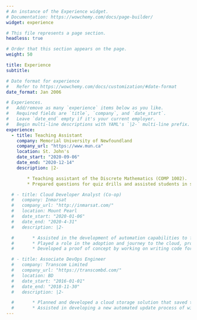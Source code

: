 ```yaml
---
# An instance of the Experience widget.
# Documentation: https://wowchemy.com/docs/page-builder/
widget: experience

# This file represents a page section.
headless: true

# Order that this section appears on the page.
weight: 50

title: Experience
subtitle:

# Date format for experience
#   Refer to https://wowchemy.com/docs/customization/#date-format
date_format: Jan 2006

# Experiences.
#   Add/remove as many `experience` items below as you like.
#   Required fields are `title`, `company`, and `date_start`.
#   Leave `date_end` empty if it's your current employer.
#   Begin multi-line descriptions with YAML's `|2-` multi-line prefix.
experience:
  - title: Teaching Assistant
    company: Memorial University of Newfoundland
    company_url: "https://www.mun.ca"
    location: St. John's
    date_start: "2020-09-06"
    date_end: "2020-12-14"
    description: |2-

        * Teaching assistant of the Discrete Mathematics (COMP 1002).
        * Prepared questions for quiz drills and assisted students in scheduled labs and grading

  # - title: Cloud Developer Analyst (Co-op)
  #   company: Inmarsat
  #   company_url: "http://inmarsat.com/"
  #   location: Mount Pearl
  #   date_start: "2020-01-06"
  #   date_end: "2020-4-31"
  #   description: |2-

  #       * Assisted in the development of automation capabilities to further the drive towards Infrastructure as Code (IaC).
  #       * Played a role in the adoption and journey to the cloud, providing best practice guidance whilst supporting the migration of virtual and physical workloads into Amazon Web Services (AWS).
  #       * Developed a proof of concept by working on writing code for an AWS Lambda function and introduced with CI/CD process.

  # - title: Associate DevOps Engineer
  #   company: Transcom Limited
  #   company_url: "https://transcombd.com/"
  #   location: BD
  #   date_start: "2016-01-01"
  #   date_end: "2018-11-30"
  #   description: |2-

  #       * Planned and developed a cloud storage solution that saved the company from massive investment in google drive or Dropbox.
  #       * Assisted in developing a new automated update process of windows and linux servers from a central secured update repository.
---
```

